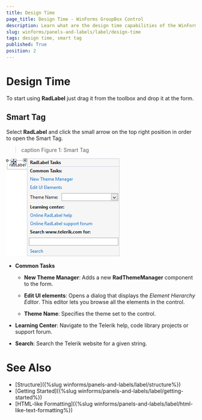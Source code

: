 ```yaml
---
title: Design Time
page_title: Design Time - WinForms GroupBox Control
description: Learn what are the design time capabilities of the WinForms Label control.
slug: winforms/panels-and-labels/label/design-time
tags: design time, smart tag
published: True
position: 2
---
```


# Design Time

To start using **RadLabel** just drag it from the toolbox and drop it at the form.

## Smart Tag

Select **RadLabel** and click the small arrow on the top right position in order to open the Smart Tag.

>caption Figure 1: Smart Tag
>
![panels-and-labels-label-design-time 001](images/panels-and-labels-label-design-time001.png)

* __Common Tasks__

	* __New Theme Manager__: Adds a new __RadThemeManager__ component to the form.

	* __Edit UI elements__: Opens a dialog that displays the *Element Hierarchy Editor*. This editor lets you browse all the elements in the control.
	
	* __Theme Name__: Specifies the theme set to the control.

* __Learning Center__: Navigate to the Telerik help, code library projects or support forum.

* __Search__: Search the Telerik website for a given string.

# See Also

* [Structure]({%slug winforms/panels-and-labels/label/structure%})
* [Getting Started]({%slug winforms/panels-and-labels/label/getting-started%})
* [HTML-like Formatting]({%slug winforms/panels-and-labels/label/html-like-text-formatting%})
